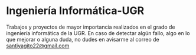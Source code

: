 # Ingeniería Informática-UGR

Trabajos y proyectos de mayor importancia realizados en el grado de ingeniería informática de la UGR.
En caso de detectar algún fallo, algo en lo que mejorar o alguna duda, no dudes en avisarme al correo de santiyagito22@gmail.com
